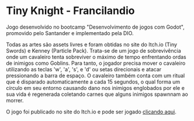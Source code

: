 # Tiny Knight - Francilandio

Jogo desenvolvido no bootcamp "Desenvolvimento de jogos com Godot", promovido pelo Santander e implementado pela DIO.
 
Todas as artes são assets livres e foram obtidas no site do Itch.io (Tiny Swords) e Kenney (Particle Pack). Trata-se de um jogo de sobrevivência onde um cavaleiro tenta sobreviver o máximo de tempo enfrentando ordas de inimigos como Goblins. Para tanto, o jogador precisa mover o cavaleiro utilizando as teclas 'w', 'a', 's', e 'd' ou setas direcionais e atacar pressionando a barra de espaço. O cavaleiro também conta com um ritual que é disparado automaticamente a cada 15 segundos, o qual forma um círculo em seu entorno causando dano nos inimigos englobados por ele e sua vida é regenerada coletando carnes que alguns inimigos spawnnam ao morrer.

O jogo foi publicado no site do Itch.io e pode ser jogado [clicando aqui](https://francilandiolima.itch.io/tiny-knight-francilandio).

